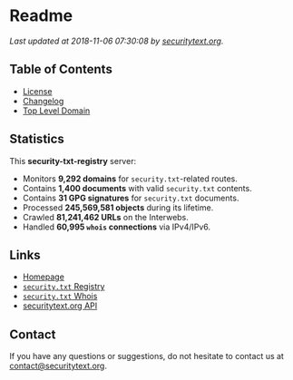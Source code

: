 # Readme

_Last updated at 2018-11-06 07:30:08 by [securitytext.org](https://securitytext.org)._

## Table of Contents

* [License](LICENSE.md)
* [Changelog](CHANGELOG.md)
* [Top Level Domain](TLD.md)

## Statistics

This **security-txt-registry** server:

* Monitors **9,292 domains** for `security.txt`-related routes.
* Contains **1,400 documents** with valid `security.txt` contents.
* Contains **31 GPG signatures** for `security.txt` documents.
* Processed **245,569,581 objects** during its lifetime.
* Crawled **81,241,462 URLs** on the Interwebs.
* Handled **60,995 `whois` connections** via IPv4/IPv6.

## Links

* [Homepage](https://securitytext.org)
* [`security.txt` Registry](https://registry.securitytext.org)
* [`security.txt` Whois](https://whois.securitytext.org)
* [securitytext.org API](https://registry.securitytext.org)

## Contact

If you have any questions or suggestions, do not hesitate to contact us at contact@securitytext.org.
